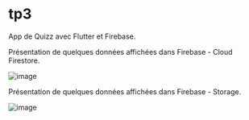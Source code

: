 # tp3

App de Quizz avec Flutter et Firebase.

Présentation de quelques données affichées dans Firebase - Cloud Firestore.

![image](https://user-images.githubusercontent.com/56521890/210153870-803bfb54-b15a-45e8-b685-8212909012a5.png)

Présentation de quelques données affichées dans Firebase - Storage.

![image](https://user-images.githubusercontent.com/56521890/210153904-23448555-e109-4ec6-8cd1-e773993b57c2.png)

